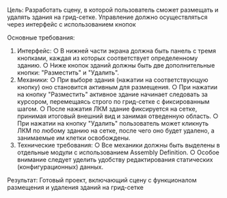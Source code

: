 Цель:
Разработать сцену, в которой пользователь сможет размещать и удалять здания на грид-сетке.
Управление должно осуществляться через интерфейс с использованием кнопок

Основные требования:
1. Интерфейс:
○ В нижней части экрана должна быть панель с тремя кнопками, каждая из
которых соответствует определенному зданию.
○ Ниже кнопок зданий должны быть две дополнительные кнопки: "Разместить" и
"Удалить".
2. Механики:
○ При выборе здания (нажатии на соответствующую кнопку) оно становится
активным для размещения.
○ При нажатии на кнопку "Разместить" активное здание начинает следовать за
курсором, перемещаясь строго по грид-сетке с фиксированным шагом.
○ После нажатия ЛКМ здание фиксируется на сетке, принимая итоговый внешний
вид и занимая отведенную область.
○ При нажатии на кнопку "Удалить" пользователь может кликнуть ЛКМ по любому
зданию на сетке, после чего оно будет удалено, а занимаемые им клетки
освобождены.
3. Технические требования:
○ Все механики должны быть выделены в отдельные модули с использованием
Assembly Definition.
○ Особое внимание следует уделить удобству редактирования статических
(конфигурационных) данных.

Результат:
Готовый проект, включающий сцену с функционалом размещения и удаления зданий на
грид-сетке
